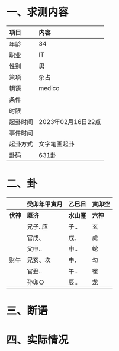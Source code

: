# 一、求测内容
|项目|内容|
|:-|:-|
|年龄|34|
|职业|IT|
|性别|男|
|策项|杂占|
|钥语|medico|
|条件||
|时限||
|起卦时间|2023年02月16日22点|
|事件时间||
|起卦方式|文字笔画起卦|
|卦码|631卦|

# 二、卦
||癸卯年甲寅月|乙巳日|寅卯空|
|:-|:-|:-|:-|
|**伏神**|**既济**|**水山蹇**|**六神**|
||兄子..应|子..|玄|
||官戌、|戌、|虎|
||父申..|申..|蛇|
|财午|兄亥、坎|申、|勾|
||官丑..|午..|雀|
||孙卯○|辰..|龙|


# 三、断语

# 四、实际情况